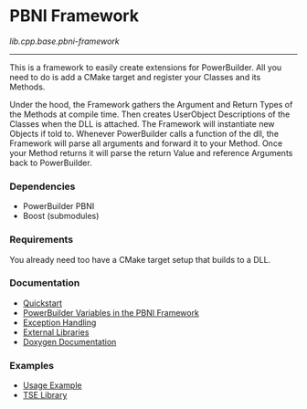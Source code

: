 # PBNI Framework
*lib.cpp.base.pbni-framework*

---

This is a framework to easily create extensions for PowerBuilder.
All you need to do is add a CMake target and register your Classes and its Methods.

Under the hood, the Framework gathers the Argument and Return Types of the Methods at compile time. Then creates UserObject Descriptions of the Classes when the DLL is attached. The Framework will instantiate new Objects if told to. Whenever PowerBuilder calls a function of the dll, the Framework will parse all arguments and forward it to your Method. Once your Method returns it will parse the return Value and reference Arguments back to PowerBuilder.

### Dependencies
 - PowerBuilder PBNI
 - Boost (submodules)

### Requirements
You already need too have a CMake target setup that builds to a DLL.

### Documentation
  - [Quickstart](quick-start.md)
  - [PowerBuilder Variables in the PBNI Framework](variables.md)
  - [Exception Handling](errors.md)
  - [External Libraries](libraries.md)
  - [Doxygen Documentation](https://github.com/informaticon/lib.cpp.base.pbni-framework/tree/main/docs/doxygen)

### Examples
 - [Usage Example](https://github.com/informaticon/div.cpp.base.pbni-framework-usage-example)
 - [TSE Library](https://github.com/informaticon/lib.pbni.base.tse)
